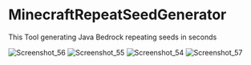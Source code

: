 # MinecraftRepeatSeedGenerator
This Tool generating Java Bedrock repeating seeds in seconds

![Screenshot_56](https://github.com/MZEEN2424/MinecraftRepeatSeedGenerator/assets/81810938/2e442f0d-9df3-4627-b3ed-ec31c18e0718)
![Screenshot_55](https://github.com/MZEEN2424/MinecraftRepeatSeedGenerator/assets/81810938/6e595c63-a88b-4cdd-94c9-b8a086e0ef96)
![Screenshot_54](https://github.com/MZEEN2424/MinecraftRepeatSeedGenerator/assets/81810938/dcd0bc84-35b3-4975-a01c-9055e3ef8bb2)
![Screenshot_57](https://github.com/MZEEN2424/MinecraftRepeatSeedGenerator/assets/81810938/702f425c-5ea5-4442-83b6-3c896043e097)
